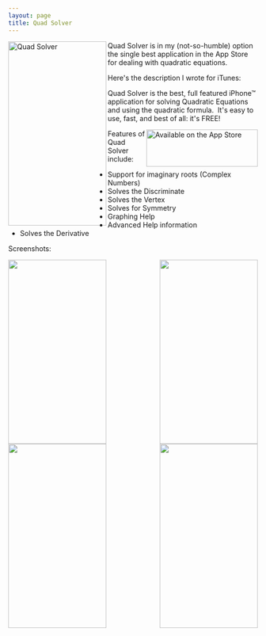 ```yaml
---
layout: page
title: Quad Solver
---
```


<img align="left" alt="Quad Solver" height="372" src="{{ site.url}}/images/qs-1.5-0.png" width="198" />

Quad Solver is in my (not-so-humble) option the single best application in the App Store for dealing with quadratic equations.

Here's the description I wrote for iTunes:

Quad Solver is the best, full featured iPhone™ application for solving Quadratic Equations and using the quadratic formula.  It's easy to use, fast, and best of all: it's FREE!

<img align="right" alt="Available on the App Store" height="75" src="{{ site.url }}/images/app_store.png" width="225" />

Features of Quad Solver include:

* Support for imaginary roots (Complex Numbers)
* Solves the Discriminate
* Solves the Vertex
* Solves for Symmetry
* Graphing Help
* Advanced Help information
* Solves the Derivative

Screenshots:

<div>
    <img align="left" height="372"
        src="{{ site.url}}/images/qs-1.5-1.png" width="198" />
    <img align="right" height="372"
        src="{{ site.url}}/images/qs-1.5-2.png" width="198" />
</div>
<br />
<div>
    <img align="left" height="372"
         src="{{ site.url}}/images/qs-1.5-3.png" width="198" />
    <img align="right" height="372"
        src="{{ site.url}}/images/qs-1.5-4.png" width="198" />
</div>
